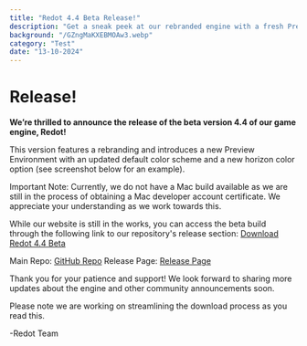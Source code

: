 ```yaml
---
title: "Redot 4.4 Beta Release!"
description: "Get a sneak peek at our rebranded engine with a fresh Preview Environment! This beta also features a new horizon color option. Mac support coming soon. Download & explore!"
background: "/GZngMaKXEBMOAw3.webp"
category: "Test"
date: "13-10-2024"
---
```


# Release!

**We’re thrilled to announce the release of the beta version 4.4 of our game engine, Redot!**

This version features a rebranding and introduces a new Preview Environment with an updated default color scheme and a new horizon color option (see screenshot below for an example).

Important Note: Currently, we do not have a Mac build available as we are still in the process of obtaining a Mac developer account certificate. We appreciate your understanding as we work towards this.

While our website is still in the works, you can access the beta build through the following link to our repository's release section: [Download Redot 4.4 Beta](https://github.com/Redot-Engine/redot-engine)

Main Repo: [GitHub Repo](https://github.com/Redot-Engine/redot-engine)
Release Page: [Release Page](https://github.com/Redot-Engine/redot-engine/releases/tag/2024101114)

Thank you for your patience and support! We look forward to sharing more updates about the engine and other community announcements soon.

Please note we are working on streamlining the download process as you read this.

-Redot Team
